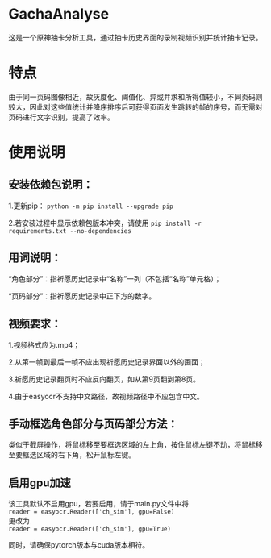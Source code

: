 # GachaAnalyse
这是一个原神抽卡分析工具，通过抽卡历史界面的录制视频识别并统计抽卡记录。

# 特点
由于同一页码图像相近，故灰度化、阈值化、异或并求和所得值较小，不同页码则较大，因此对这些值统计并降序排序后可获得页面发生跳转的帧的序号，而无需对页码进行文字识别，提高了效率。

# 使用说明
## 安装依赖包说明：
1.更新pip：
```python -m pip install --upgrade pip```

2.若安装过程中显示依赖包版本冲突，请使用
```pip install -r requirements.txt --no-dependencies```


## 用词说明：
“角色部分”：指祈愿历史记录中“名称”一列（不包括“名称”单元格）；
  
“页码部分”：指祈愿历史记录中正下方的数字。

## 视频要求：
1.视频格式应为.mp4；
  
2.从第一帧到最后一帧不应出现祈愿历史记录界面以外的画面；
  
3.祈愿历史记录翻页时不应反向翻页，如从第9页翻到第8页。
  
4.由于easyocr不支持中文路径，故视频路径中不应包含中文。

## 手动框选角色部分与页码部分方法：
类似于截屏操作，将鼠标移至要框选区域的左上角，按住鼠标左键不动，将鼠标移至要框选区域的右下角，松开鼠标左键。

## 启用gpu加速
该工具默认不启用gpu，若要启用，请于main.py文件中将  
```reader = easyocr.Reader(['ch_sim'], gpu=False)```   
更改为  
```reader = easyocr.Reader(['ch_sim'], gpu=True)``` 
  
同时，请确保pytorch版本与cuda版本相符。
